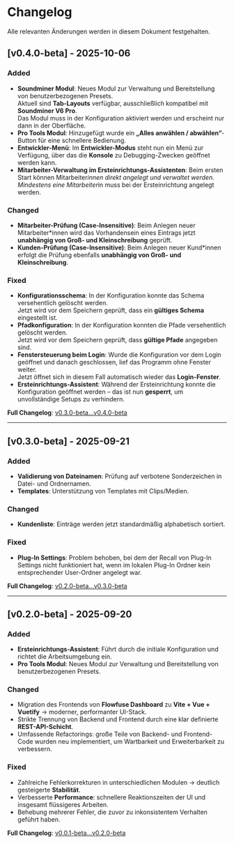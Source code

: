 # Changelog

Alle relevanten Änderungen werden in diesem Dokument festgehalten.

## [v0.4.0-beta] - 2025-10-06

### Added
- **Soundminer Modul**: Neues Modul zur Verwaltung und Bereitstellung von benutzerbezogenen Presets.  
  Aktuell sind **Tab-Layouts** verfügbar, ausschließlich kompatibel mit **Soundminer V6 Pro**.  
  Das Modul muss in der Konfiguration aktiviert werden und erscheint nur dann in der Oberfläche.  
- **Pro Tools Modul**: Hinzugefügt wurde ein **„Alles anwählen / abwählen“**-Button für eine schnellere Bedienung.  
- **Entwickler-Menü**: Im **Entwickler-Modus** steht nun ein Menü zur Verfügung, über das die **Konsole** zu Debugging-Zwecken geöffnet werden kann.  
- **Mitarbeiter-Verwaltung im Ersteinrichtungs-Assistenten**: Beim ersten Start können Mitarbeiter*innen direkt angelegt und verwaltet werden.  
  Mindestens eine Mitarbeiter*in muss bei der Ersteinrichtung angelegt werden.
  
### Changed
- **Mitarbeiter-Prüfung (Case-Insensitive)**: Beim Anlegen neuer Mitarbeiter*innen wird das Vorhandensein eines Eintrags jetzt **unabhängig von Groß- und Kleinschreibung** geprüft.  
- **Kunden-Prüfung (Case-Insensitive)**: Beim Anlegen neuer Kund*innen erfolgt die Prüfung ebenfalls **unabhängig von Groß- und Kleinschreibung**.  

### Fixed
- **Konfigurationsschema**: In der Konfiguration konnte das Schema versehentlich gelöscht werden.  
  Jetzt wird vor dem Speichern geprüft, dass ein **gültiges Schema** eingestellt ist.  
- **Pfadkonfiguration**: In der Konfiguration konnten die Pfade versehentlich gelöscht werden.  
  Jetzt wird vor dem Speichern geprüft, dass **gültige Pfade** angegeben sind.  
- **Fenstersteuerung beim Login**: Wurde die Konfiguration vor dem Login geöffnet und danach geschlossen, lief das Programm ohne Fenster weiter.  
  Jetzt öffnet sich in diesem Fall automatisch wieder das **Login-Fenster**.  
- **Ersteinrichtungs-Assistent**: Während der Ersteinrichtung konnte die Konfiguration geöffnet werden – das ist nun **gesperrt**, um unvollständige Setups zu verhindern.  

**Full Changelog**: [v0.3.0-beta...v0.4.0-beta](https://github.com/Robotron80/immo24-studioassistent/compare/v0.3.0-beta...v0.4.0-beta)

---


## [v0.3.0-beta] - 2025-09-21

### Added
- **Validierung von Dateinamen**: Prüfung auf verbotene Sonderzeichen in Datei- und Ordnernamen.  
- **Templates**: Unterstützung von Templates mit Clips/Medien.  

### Changed
- **Kundenliste**: Einträge werden jetzt standardmäßig alphabetisch sortiert.  

### Fixed
- **Plug-In Settings**: Problem behoben, bei dem der Recall von Plug-In Settings nicht funktioniert hat, wenn im lokalen Plug-In Ordner kein entsprechender User-Ordner angelegt war.  

**Full Changelog**: [v0.2.0-beta...v0.3.0-beta](https://github.com/Robotron80/immo24-studioassistent/compare/v0.2.0-beta...v0.3.0-beta)

---

## [v0.2.0-beta] - 2025-09-20

### Added
- **Ersteinrichtungs-Assistent**: Führt durch die initiale Konfiguration und richtet die Arbeitsumgebung ein.  
- **Pro Tools Modul**: Neues Modul zur Verwaltung und Bereitstellung von benutzerbezogenen Presets.  

### Changed
- Migration des Frontends von **Flowfuse Dashboard** zu **Vite + Vue + Vuetify** → moderner, performanter UI-Stack.  
- Strikte Trennung von Backend und Frontend durch eine klar definierte **REST-API-Schicht**.  
- Umfassende Refactorings: große Teile von Backend- und Frontend-Code wurden neu implementiert, um Wartbarkeit und Erweiterbarkeit zu verbessern.  

### Fixed
- Zahlreiche Fehlerkorrekturen in unterschiedlichen Modulen → deutlich gesteigerte **Stabilität**.  
- Verbesserte **Performance**: schnellere Reaktionszeiten der UI und insgesamt flüssigeres Arbeiten.  
- Behebung mehrerer Fehler, die zuvor zu inkonsistentem Verhalten geführt haben.  

**Full Changelog**: [v0.0.1-beta...v0.2.0-beta](https://github.com/Robotron80/immo24-studioassistent/compare/v0.0.1-beta...v0.2.0-beta)